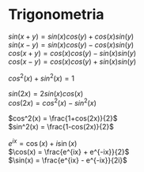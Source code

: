 # Trigonometria

$sin(x+y) = sin(x)cos(y) + cos(x)sin(y)$  
$sin(x-y) = sin(x)cos(y) - cos(x)sin(y)$  
$cos(x+y) = cos(x)cos(y) - sin(x)sin(y)$  
$cos(x-y) = cos(x)cos(y) + sin(x)sin(y)$

$cos^2(x)+sin^2(x) = 1$

$sin(2x) = 2sin(x)cos(x)$  
$cos(2x) = cos^2(x) - sin^2(x)$

$cos^2(x) = \frac{1+cos(2x)}{2}$  
$sin^2(x) = \frac{1-cos(2x)}{2}$

$e^{ix} = \cos(x) + i\sin(x)$  
$\cos(x) = \frac{e^{ix} + e^{-ix}}{2}$  
$\sin(x) = \frac{e^{ix} - e^{-ix}}{2i}$
